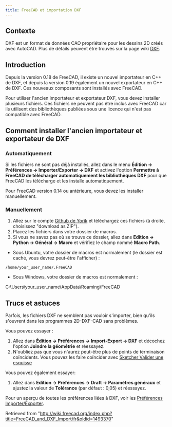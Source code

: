 ```yaml
---
title: FreeCAD et importation DXF
---
```

## Contexte

DXF est un format de données CAO propriétaire pour les dessins 2D créés avec AutoCAD. Plus de détails peuvent être trouvés sur la page wiki [DXF](/DXF/fr "DXF/fr").

## Introduction

Depuis la version 0.18 de FreeCAD, il existe un nouvel importateur en C++ de DXF, et depuis la version 0.19 également un nouvel exportateur en C++ de DXF. Ces nouveaux composants sont installés avec FreeCAD.

Pour utiliser l'ancien importateur et exportateur DXF, vous devez installer plusieurs fichiers. Ces fichiers ne peuvent pas être inclus avec FreeCAD car ils utilisent des bibliothèques publiées sous une licence qui n'est pas compatible avec FreeCAD.

## Comment installer l'ancien importateur et exportateur de DXF

### Automatiquement

Si les fichiers ne sont pas déjà installés, allez dans le menu **Édition → Préférences → Importer/Exporter → DXF** et activez l'option **Permettre à FreeCAD de télécharger automatiquement les bibliothèques DXF** pour que FreeCAD les télécharge et les installe automatiquement.

Pour FreeCAD version 0.14 ou antérieure, vous devez les installer manuellement.

### Manuellement

1. Allez sur le compte [Github de Yorik](https://github.com/yorikvanhavre/Draft-dxf-importer) et téléchargez ces fichiers (à droite, choisissez "download as ZIP").
2. Placez les fichiers dans votre dossier de macros.
3. Si vous ne savez pas où se trouve ce dossier, allez dans **Edition → Python → Général → Macro** et vérifiez le champ nommé **Macro Path**.

* Sous Ubuntu, votre dossier de macros est normalement (le dossier est caché, vous devrez peut-être l'afficher) :

```
/home/your_user_name/.FreeCAD 

```

* Sous Windows, votre dossier de macros est normalement :

C:\Users\your\_user\_name\AppData\Roaming\FreeCAD

## Trucs et astuces

Parfois, les fichiers DXF ne semblent pas vouloir s'importer, bien qu'ils s'ouvrent dans les programmes 2D-DXF-CAD sans problèmes.

Vous pouvez essayer :

1. Allez dans **Édition → Préférences → Import-Export → DXF** et décochez l'option **Joindre la géométrie** et réessayez.
2. N'oubliez pas que vous n'aurez peut-être plus de points de terminaison coïncidents. Vous pouvez les faire coïncider avec [Sketcher Valider une esquisse](/Sketcher_ValidateSketch/fr "Sketcher ValidateSketch/fr")

Vous pouvez également essayer:

1. Allez dans **Edition → Préférences → Draft → Paramètres généraux** et ajustez la valeur de **Tolérance** (par défaut : 0,05) et réessayez.

Pour un aperçu de toutes les préférences liées à DXF, voir les [Préférences Importer/Exporter](/Import_Export_Preferences/fr#DXF "Import Export Preferences/fr").

Retrieved from "<http://wiki.freecad.org/index.php?title=FreeCAD_and_DXF_Import/fr&oldid=1493370>"